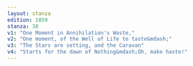 ```yaml
---
layout: stanza
edition: 1859
stanza: 38
v1: "One Moment in Annihilation's Waste,"
v2: "One moment, of the Well of Life to taste&mdash;"
v3: "⁠The Stars are setting, and the Caravan"
v4: "Starts for the dawn of Nothing&mdash;Oh, make haste!"
---
```

